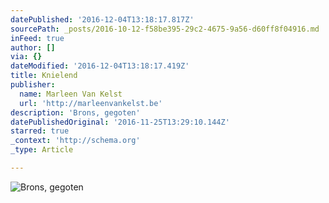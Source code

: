 ```yaml
---
datePublished: '2016-12-04T13:18:17.817Z'
sourcePath: _posts/2016-10-12-f58be395-29c2-4675-9a56-d60ff8f04916.md
inFeed: true
author: []
via: {}
dateModified: '2016-12-04T13:18:17.419Z'
title: Knielend
publisher:
  name: Marleen Van Kelst
  url: 'http://marleenvankelst.be'
description: 'Brons, gegoten'
datePublishedOriginal: '2016-11-25T13:29:10.144Z'
starred: true
_context: 'http://schema.org'
_type: Article

---
```

![Brons, gegoten](https://the-grid-user-content.s3-us-west-2.amazonaws.com/0d84d683-ec6c-4287-baa0-c1533c55e011.jpg)